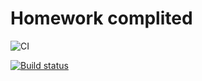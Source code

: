 # Homework complited

![CI](https://github.com/yung78/ahj-hw4.2/actions/workflows/web.yml/badge.svg)

[![Build status](https://ci.appveyor.com/api/projects/status/fp0hib57nm4g8j34?svg=true)](https://ci.appveyor.com/project/yung78/ahj-hw4-2)
